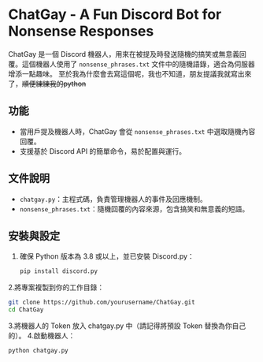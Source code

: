 # ChatGay - A Fun Discord Bot for Nonsense Responses

ChatGay 是一個 Discord 機器人，用來在被提及時發送隨機的搞笑或無意義回覆。這個機器人使用了 `nonsense_phrases.txt` 文件中的隨機語錄，適合為伺服器增添一點趣味。
至於我為什麼會去寫這個呢，我也不知道，朋友提議我就寫出來了，~~順便練練我的python~~
## 功能
- 當用戶提及機器人時，ChatGay 會從 `nonsense_phrases.txt` 中選取隨機內容回覆。
- 支援基於 Discord API 的簡單命令，易於配置與運行。

## 文件說明
- `chatgay.py`：主程式碼，負責管理機器人的事件及回應機制。
- `nonsense_phrases.txt`：隨機回覆的內容來源，包含搞笑和無意義的短語。

## 安裝與設定
1. 確保 Python 版本為 3.8 或以上，並已安裝 Discord.py：
   ```bash
   pip install discord.py
   ```
2.將專案複製到你的工作目錄：
   ```bash
git clone https://github.com/yourusername/ChatGay.git
cd ChatGay
   ```
3.將機器人的 Token 放入 chatgay.py 中（請記得將預設 Token 替換為你自己的）。
4.啟動機器人：
   ```bash
python chatgay.py
   ```
